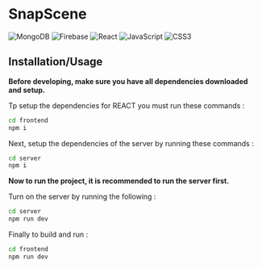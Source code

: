 # SnapScene

![MongoDB](https://img.shields.io/badge/MongoDB-%234ea94b.svg?style=for-the-badge&logo=mongodb&logoColor=white)
![Firebase](https://img.shields.io/badge/firebase-%23039BE5.svg?style=for-the-badge&logo=firebase)
![React](https://img.shields.io/badge/react-%2320232a.svg?style=for-the-badge&logo=react&logoColor=%2361DAFB)
![JavaScript](https://img.shields.io/badge/javascript-%23323330.svg?style=for-the-badge&logo=javascript&logoColor=%23F7DF1E)
![CSS3](https://img.shields.io/badge/css3-%231572B6.svg?style=for-the-badge&logo=css3&logoColor=white)

## Installation/Usage
 **Before developing, make sure you have all dependencies downloaded and setup.**

 Tp setup the dependencies for REACT you must run these commands :
 ```bash
 cd frontend
 npm i
 ```
 Next, setup the dependencies of the server by running these commands :
 ```bash
 cd server
 npm i
 ```
**Now to run the project, it is recommended to run the server first.**

 Turn on the server by running the following :
 ```bash
 cd server
 npm run dev
 ```
  Finally to build and run : 
  ```bash
  cd frontend
  npm run dev
  ```
